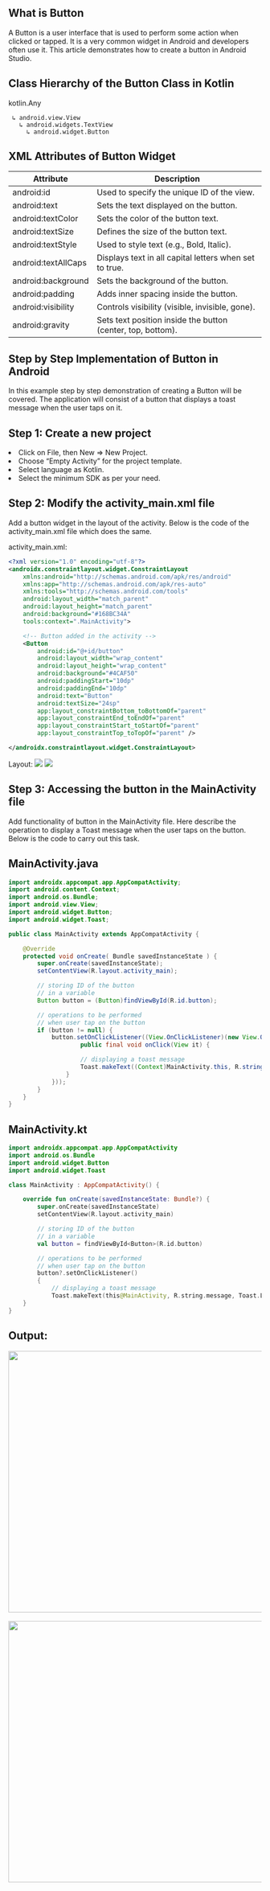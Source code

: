 ## What is Button
A Button is a user interface that is used to perform some action when clicked or tapped. It is a very common widget in Android and developers often use it. This article demonstrates how to create a button in Android Studio.

## Class Hierarchy of the Button Class in Kotlin
kotlin.Any
```
 ↳ android.view.View
   ↳ android.widgets.TextView
     ↳ android.widget.Button
```
## XML Attributes of Button Widget
| Attribute            | Description                                                   |
|----------------------|---------------------------------------------------------------|
| android:id           | Used to specify the unique ID of the view.                   |
| android:text         | Sets the text displayed on the button.                      |
| android:textColor    | Sets the color of the button text.                          |
| android:textSize     | Defines the size of the button text.                        |
| android:textStyle    | Used to style text (e.g., Bold, Italic).                    |
| android:textAllCaps  | Displays text in all capital letters when set to true.      |
| android:background   | Sets the background of the button.                          |
| android:padding      | Adds inner spacing inside the button.                       |
| android:visibility   | Controls visibility (visible, invisible, gone).             |
| android:gravity      | Sets text position inside the button (center, top, bottom). |


## Step by Step Implementation of Button in Android
In this example step by step demonstration of creating a Button will be covered. The application will consist of a button that displays a toast message when the user taps on it.

## Step 1: Create a new project
<li>Click on File, then New => New Project.</li>
<li>Choose “Empty Activity” for the project template.</li>
<li>Select language as Kotlin.</li>
<li>Select the minimum SDK as per your need.</li>

## Step 2: Modify the activity_main.xml file
Add a button widget in the layout of the activity. Below is the code of the activity_main.xml file which does the same.

activity_main.xml:  

```xml
<?xml version="1.0" encoding="utf-8"?>
<androidx.constraintlayout.widget.ConstraintLayout
    xmlns:android="http://schemas.android.com/apk/res/android"
    xmlns:app="http://schemas.android.com/apk/res-auto"
    xmlns:tools="http://schemas.android.com/tools"
    android:layout_width="match_parent"
    android:layout_height="match_parent"
    android:background="#168BC34A"
    tools:context=".MainActivity">

    <!-- Button added in the activity -->
    <Button
        android:id="@+id/button"
        android:layout_width="wrap_content"
        android:layout_height="wrap_content"
        android:background="#4CAF50"
        android:paddingStart="10dp"
        android:paddingEnd="10dp"
        android:text="Button"
        android:textSize="24sp"
        app:layout_constraintBottom_toBottomOf="parent"
        app:layout_constraintEnd_toEndOf="parent"
        app:layout_constraintStart_toStartOf="parent"
        app:layout_constraintTop_toTopOf="parent" />

</androidx.constraintlayout.widget.ConstraintLayout>
```
Layout:
<img src="Button.png">
<img src="Button(1).png">


## Step 3: Accessing the button in the MainActivity file
Add functionality of button in the MainActivity file. Here describe the operation to display a Toast message when the user taps on the button. Below is the code to carry out this task. 
## MainActivity.java
```java
import androidx.appcompat.app.AppCompatActivity;
import android.content.Context;
import android.os.Bundle;
import android.view.View;
import android.widget.Button;
import android.widget.Toast;

public class MainActivity extends AppCompatActivity {

    @Override
    protected void onCreate( Bundle savedInstanceState ) {
        super.onCreate(savedInstanceState);
        setContentView(R.layout.activity_main);

        // storing ID of the button
        // in a variable
        Button button = (Button)findViewById(R.id.button);

        // operations to be performed
        // when user tap on the button
        if (button != null) {
            button.setOnClickListener((View.OnClickListener)(new View.OnClickListener() {
                    public final void onClick(View it) {

                    // displaying a toast message
                    Toast.makeText((Context)MainActivity.this, R.string.message, Toast.LENGTH_LONG).show();
                }
            }));
        }
    }
}
```
## MainActivity.kt
```kt
import androidx.appcompat.app.AppCompatActivity
import android.os.Bundle
import android.widget.Button
import android.widget.Toast

class MainActivity : AppCompatActivity() {

    override fun onCreate(savedInstanceState: Bundle?) {
        super.onCreate(savedInstanceState)
        setContentView(R.layout.activity_main)

        // storing ID of the button
        // in a variable
        val button = findViewById<Button>(R.id.button)

        // operations to be performed
        // when user tap on the button
        button?.setOnClickListener()
        {
            // displaying a toast message
            Toast.makeText(this@MainActivity, R.string.message, Toast.LENGTH_LONG).show() }
    }
}
```
## Output:
<img src="Button_1.png" height="520px"> &nbsp; &nbsp;<img src="Button_2.png" height="520px">
